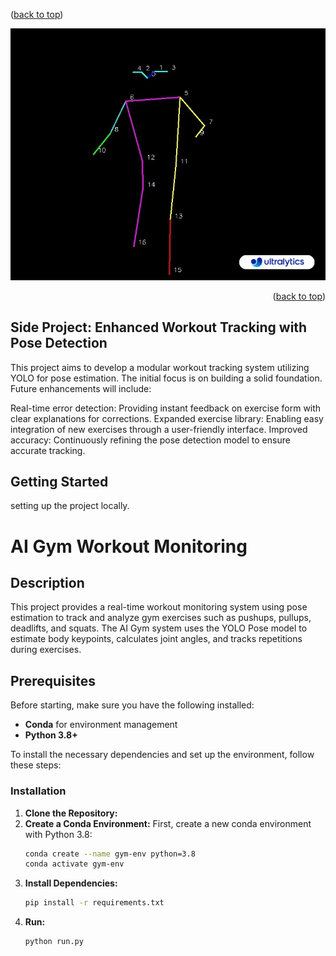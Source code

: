<p align="centre">(<a href="#readme-top">back to top</a>)</p>

[![Poses Keypoints for reference](images/poses.png)](https://example2.com)

<!-- ### Built With

* [![Next][Next.js]][Next-url]
* [![React][React.js]][React-url]
* [![Vue][Vue.js]][Vue-url]
* [![Angular][Angular.io]][Angular-url]
* [![Svelte][Svelte.dev]][Svelte-url]
* [![Laravel][Laravel.com]][Laravel-url]
* [![Bootstrap][Bootstrap.com]][Bootstrap-url]
* [![JQuery][JQuery.com]][JQuery-url] -->

<p align="right">(<a href="#readme-top">back to top</a>)</p>



<!-- GETTING STARTED -->
## Side Project: Enhanced Workout Tracking with Pose Detection


This project aims to develop a modular workout tracking system utilizing YOLO for pose estimation. The initial focus is on building a solid foundation. Future enhancements will include:

Real-time error detection: Providing instant feedback on exercise form with clear explanations for corrections.
Expanded exercise library: Enabling easy integration of new exercises through a user-friendly interface.
Improved accuracy: Continuously refining the pose detection model to ensure accurate tracking.

## Getting Started
setting up the project locally.

# AI Gym Workout Monitoring

## Description

This project provides a real-time workout monitoring system using pose estimation to track and analyze gym exercises such as pushups, pullups, deadlifts, and squats. The AI Gym system uses the YOLO Pose model to estimate body keypoints, calculates joint angles, and tracks repetitions during exercises.

## Prerequisites

Before starting, make sure you have the following installed:

* **Conda** for environment management
* **Python 3.8+**

To install the necessary dependencies and set up the environment, follow these steps:

### Installation



1. **Clone the Repository:**
2. **Create a Conda Environment:**
   First, create a new conda environment with Python 3.8:
   ```sh
   conda create --name gym-env python=3.8
   conda activate gym-env
3. **Install Dependencies:**
    ```sh
   pip install -r requirements.txt

3. **Run:**
    ```sh
   python run.py

